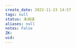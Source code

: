 ```yaml
---
create_date: 2022-11-23 14:57
tags: null
status: 未阅读 
aliases: null
notes: False
ZK: 
uid: 
---
```



